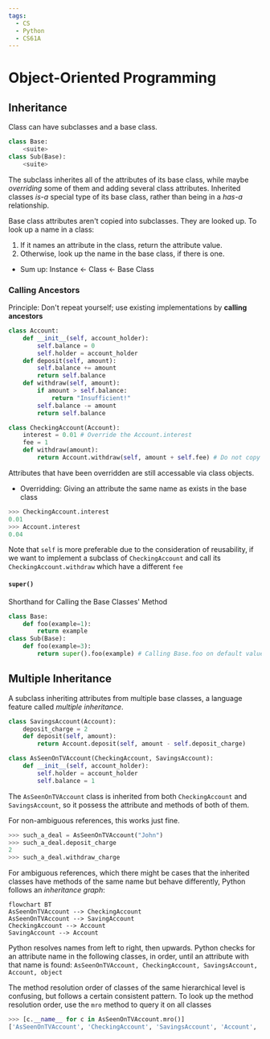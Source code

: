 ```yaml
---
tags:
  - CS
  - Python
  - CS61A
---
```

Object-Oriented Programming
===
## Inheritance
Class can have subclasses and a base class.
```python
class Base:
	<suite>
class Sub(Base):
	<suite>
```
The subclass inherites all of the attributes of its base class, while maybe *overriding* some of them and adding several class attributes.
Inherited classes *is-a* special type of its base class, rather than being in a *has-a* relationship.

Base class attributes aren't copied into subclasses. They are looked up.
To look up a name in a class:
1. If it names an attribute in the class, return the attribute value.
2. Otherwise, look up the name in the base class, if there is one.
- Sum up: Instance <- Class <- Base Class

### Calling Ancestors
Principle: Don't repeat yourself; use existing implementations by **calling ancestors**
```python
class Account:
	def __init__(self, account_holder):
		self.balance = 0
		self.holder = account_holder
	def deposit(self, amount):
		self.balance += amount
		return self.balance
	def withdraw(self, amount):
		if amount > self.balance:
			return "Insufficient!"
		self.balance -= amount
		return self.balance

class CheckingAccount(Account):
	interest = 0.01 # Override the Account.interest
	fee = 1
	def withdraw(amount):
		return Account.withdraw(self, amount + self.fee) # Do not copy code
```
Attributes that have been overridden are still accessable via class objects.
- Overridding: Giving an attribute the same name as exists in the base class
```python
>>> CheckingAccount.interest
0.01
>>> Account.interest
0.04
```
Note that `self` is more preferable due to the consideration of reusability, if we want to implement a subclass of `CheckingAccount` and call its `CheckingAccount.withdraw` which have a different `fee`
#### `super()`
Shorthand for Calling the Base Classes' Method
```python
class Base:
	def foo(example=1):
		return example
class Sub(Base):
	def foo(example=3):
		return super().foo(example) # Calling Base.foo on default value 3 rather than 1
```
## Multiple Inheritance
A subclass inheriting attributes from multiple base classes, a language feature called _multiple inheritance_.
```python
class SavingsAccount(Account):
    deposit_charge = 2
    def deposit(self, amount):
        return Account.deposit(self, amount - self.deposit_charge)

class AsSeenOnTVAccount(CheckingAccount, SavingsAccount):
    def __init__(self, account_holder):
        self.holder = account_holder
        self.balance = 1
```
The `AsSeenOnTVAccount` class is inherited from both `CheckingAccount` and `SavingsAccount`, so it possess the attribute and methods of both of them.

For non-ambiguous references, this works just fine.
```python
>>> such_a_deal = AsSeenOnTVAccount("John")
>>> such_a_deal.deposit_charge
2
>>> such_a_deal.withdraw_charge
```

For ambiguous references, which there might be cases that the inherited classes have methods of the same name but behave differently, Python follows an *inheritance graph*:
```mermaid
flowchart BT
AsSeenOnTVAccount --> CheckingAccount
AsSeenOnTVAccount --> SavingAccount
CheckingAccount --> Account
SavingAccount --> Account
```
Python resolves names from left to right, then upwards.
Python checks for an attribute name in the following classes, in order, until an attribute with that name is found:
`AsSeenOnTVAccount, CheckingAccount, SavingsAccount, Account, object`

The method resolution order of classes of the same hierarchical level is confusing, but follows a certain consistent pattern.
To look up the method resolution order, use the `mro` method to query it on all classes
```python
>>> [c.__name__ for c in AsSeenOnTVAccount.mro()]
['AsSeenOnTVAccount', 'CheckingAccount', 'SavingsAccount', 'Account', 'object']
```

